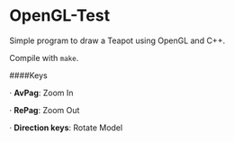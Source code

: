 OpenGL-Test
===========
Simple program to draw a Teapot using OpenGL and C++.

Compile with `make`.

####Keys

· __AvPag__: Zoom In

· __RePag__: Zoom Out

· __Direction keys__: Rotate Model

